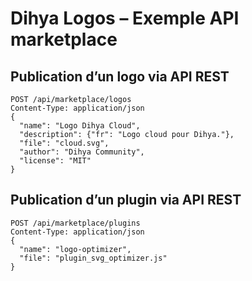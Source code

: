 # Dihya Logos – Exemple API marketplace

## Publication d’un logo via API REST
```http
POST /api/marketplace/logos
Content-Type: application/json
{
  "name": "Logo Dihya Cloud",
  "description": {"fr": "Logo cloud pour Dihya."},
  "file": "cloud.svg",
  "author": "Dihya Community",
  "license": "MIT"
}
```

## Publication d’un plugin via API REST
```http
POST /api/marketplace/plugins
Content-Type: application/json
{
  "name": "logo-optimizer",
  "file": "plugin_svg_optimizer.js"
}
```
